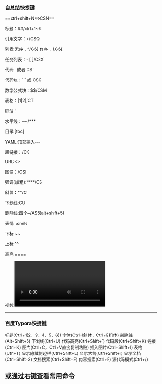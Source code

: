 ### 自总结快捷键



==ctrl+shift+N<=>CSN==

标题：##/ctrl+1~6

引用文字：>/CSQ

列表:无序：*/CS]
           有序：1.CS[

任务列表：-  [ ]/CSX

代码:` `或者  CS`

代码块：``` 或 CSK

数学公式块：$$/CSM

表格：|1|2|/CT

脚注：[]()

水平线：---/***

目录:[toc]

YAML:顶部输入---

超链接：[]()/CK

URL:<>

图像：![]()/CSI

强调(加粗):****/CS

斜体：**/CI

下划线:CU

删除线:四个~/AS5(alt+shift+5)

表情: :smile

下标:~~

上标:^^

高亮:====

视频:<video>

---



### 百度Typora快捷键

标题(Ctrl+1(2，3，4，5，6))
字体(Ctrl+I斜体，Ctrl+B粗体)
删除线(Alt+Shift+5)
下划线(Ctrl+U)
代码高亮(Ctrl+Shift+`)
代码段(Ctrl+Shift+K)
链接(Ctrl+K)
图片(Ctrl+C，Ctrl+V直接复制粘贴)
插入图片(Ctrl+Shift+I)
表格(Ctrl+T)
显示隐藏侧边栏(Ctrl+Shift+L)
显示大纲(Ctrl+Shift+1)
显示文档(Ctrl+Shift+2)
文档搜索(Ctrl+Shift+F)
内容搜索(Ctrl+F)
源代码模式(Ctrl+/)

## 或通过右键查看常用命令



















